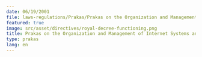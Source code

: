 ```yaml
---
date: 06/19/2001
file: laws-regulations/Prakas/Prakas on the Organization and Management of Internet Systems and Services and Types of VoIP Services in the Kingdom of Cambodia.pdf
featured: true
image: src/asset/directives/royal-decree-functioning.png
title: Prakas on the Organization and Management of Internet Systems and Services and Types of VoIP Services in the Kingdom of Cambodia
type: prakas
lang: en
---
```

